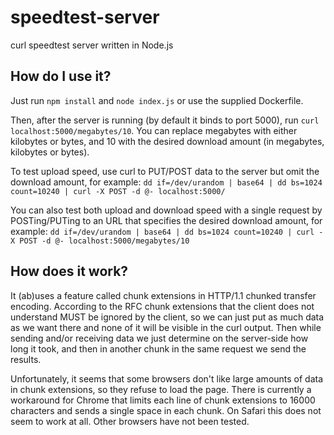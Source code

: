 # speedtest-server
curl speedtest server written in Node.js

## How do I use it?
Just run `npm install` and `node index.js` or use the supplied Dockerfile.

Then, after the server is running (by default it binds to port 5000), run `curl localhost:5000/megabytes/10`.
You can replace megabytes with either kilobytes or bytes, and 10 with the desired download amount (in megabytes, kilobytes or bytes).

To test upload speed, use curl to PUT/POST data to the server but omit the download amount, for example:
`dd if=/dev/urandom | base64 | dd bs=1024 count=10240 | curl -X POST -d @- localhost:5000/`

You can also test both upload and download speed with a single request by POSTing/PUTing to an URL that specifies the desired download amount, for example:
`dd if=/dev/urandom | base64 | dd bs=1024 count=10240 | curl -X POST -d @- localhost:5000/megabytes/10`

## How does it work?

It (ab)uses a feature called chunk extensions in HTTP/1.1 chunked transfer encoding.
According to the RFC chunk extensions that the client does not understand MUST be ignored by the client, so we can just put as much data as we want there and none of it will be visible in the curl output.
Then while sending and/or receiving data we just determine on the server-side how long it took, and then in another chunk in the same request we send the results.

Unfortunately, it seems that some browsers don't like large amounts of data in chunk extensions, so they refuse to load the page.
There is currently a workaround for Chrome that limits each line of chunk extensions to 16000 characters and sends a single space in each chunk.
On Safari this does not seem to work at all. Other browsers have not been tested.
